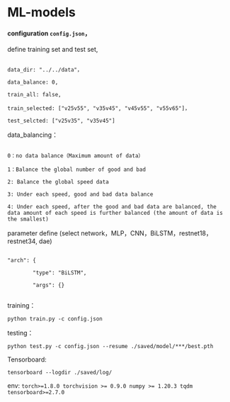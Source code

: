 # ML-models
#### configuration `config.json`，

define training set and test set,

```

data_dir: "../../data"，

data_balance: 0,

train_all: false,

train_selected: ["v25v55", "v35v45", "v45v55", "v55v65"]，

test_selcted: ["v25v35", "v35v45"]

```

data_balancing：
```

0：no data balance（Maximum amount of data）

1：Balance the global number of good and bad

2: Balance the global speed data

3: Under each speed, good and bad data balance

4: Under each speed, after the good and bad data are balanced, the data amount of each speed is further balanced (the amount of data is the smallest)

```


parameter define (select network，MLP，CNN，BiLSTM，restnet18，restnet34, dae)
```

"arch": {

        "type": "BiLSTM",
        
        "args": {}
        
```



training：

`python train.py -c config.json`

testing：

`python test.py -c config.json --resume ./saved/model/***/best.pth`


Tensorboard:

`tensorboard --logdir ./saved/log/`

env:
`
torch>=1.8.0
torchvision >= 0.9.0
numpy >= 1.20.3
tqdm
tensorboard>=2.7.0
`
